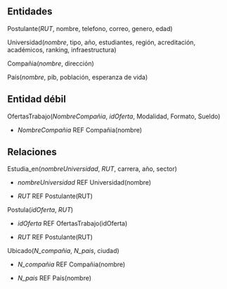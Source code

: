 ## Entidades

Postulante(_RUT_, nombre, telefono, correo, genero, edad)


Universidad(_nombre_, tipo, año, estudiantes, región, acreditación, académicos, ranking, infraestructura)


Compañia(_nombre_, dirección)


País(_nombre_, pib, población, esperanza de vida)

## Entidad débil

OfertasTrabajo(_NombreCompañia_, _idOferta_, Modalidad, Formato, Sueldo)

- _NombreCompañia_ REF Compañia(nombre)


## Relaciones

Estudia_en(_nombreUniversidad_, _RUT_, carrera, año, sector)

- _nombreUniversidad_ REF Universidad(nombre)

- _RUT_ REF Postulante(RUT)

Postula(_idOferta_, _RUT_)

- _idOferta_ REF OfertasTrabajo(idOferta)

- _RUT_ REF Postulante(RUT)


Ubicado(_N_compañia_, _N_pais_, ciudad)

- _N_compañia_ REF Compañia(nombre)

- _N_pais_ REF País(nombre)




